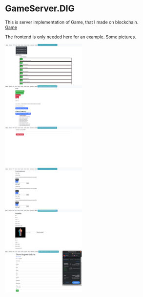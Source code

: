 # GameServer.DIG
This is server implementation of Game, that I made on blockchain.</br>
<a href="https://golems.digital/">Game</a>

The frontend is only needed here for an example.
Some pictures.
<p>
<img src="./pics/1.png" width="50%" height="50%">
<img src="./pics/2.png" width="50%" height="50%">
<img src="./pics/3.png" width="50%" height="50%">
<img src="./pics/4.png" width="50%" height="50%">
<img src="./pics/5.png" width="50%" height="50%">
<img src="./pics/6.png" width="50%" height="50%">
</p>
